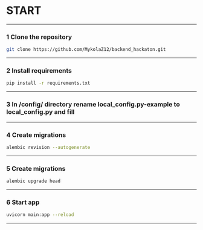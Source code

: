 # START
____
### 1 Clone the repository
```bash
git clone https://github.com/MykolaZ12/backend_hackaton.git
```
____
### 2 Install requirements
```bash
pip install -r requirements.txt
```
____
### 3 In /config/ directory rename local_config.py-example to local_config.py and fill  

____
### 4 Create migrations
```bash
alembic revision --autogenerate
```
____
### 5 Create migrations
```bash
alembic upgrade head
```
____
### 6 Start app
```bash
uvicorn main:app --reload
```
____